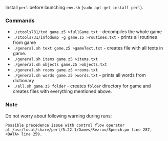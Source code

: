 Install `perl` before launching `env.sh` (`sudo apt-get install perl`).

### Commands

* `./ztools731/txd game.z5 >fullGame.txt` - decompiles the whole game
* `./ztools731/infodump -g game.z5 >routines.txt` - prints all routines from game
* `./general.sh text game.z5 >gameText.txt` - creates file with all texts in game.
* `./general.sh items game.z5 >items.txt`
* `./general.sh objects game.z5 >objects.txt`
* `./general.sh rooms game.z5 >rooms.txt`
* `./general.sh words game.z5 >words.txt` - prints all words from dictionary
* `./all.sh game.z5 folder` - creates `folder` directory for game
  and creates files with everything mentioned above.

### Note

Do not worry about following warning during runs:
```
Possible precedence issue with control flow operator
at /usr/local/share/perl/5.22.1/Games/Rezrov/Speech.pm line 287, <DATA> line 259.
```
